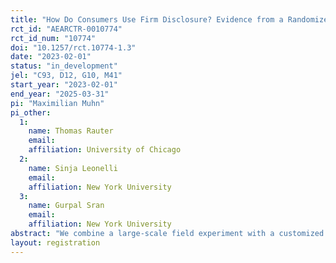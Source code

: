 ```yaml
---
title: "How Do Consumers Use Firm Disclosure? Evidence from a Randomized Field Experiment"
rct_id: "AEARCTR-0010774"
rct_id_num: "10774"
doi: "10.1257/rct.10774-1.3"
date: "2023-02-01"
status: "in_development"
jel: "C93, D12, G10, M41"
start_year: "2023-02-01"
end_year: "2025-03-31"
pi: "Maximilian Muhn"
pi_other:
  1:
    name: Thomas Rauter
    email: 
    affiliation: University of Chicago
  2:
    name: Sinja Leonelli
    email: 
    affiliation: New York University
  3:
    name: Gurpal Sran
    email: 
    affiliation: New York University
abstract: "We combine a large-scale field experiment with a customized survey to study whether and how consumers use firm disclosure. In a sample of more than 24,000 U.S. households, we first establish several stylized facts: (i) the average consumer has a moderate preference to purchase from ESG-responsible firms; (ii) consumers typically have no preference for more or less profitable firms; (iii) consumers rarely consult ESG reports and virtually never use financial reports to inform their purchase decisions. In our field experiment, we then inform households about real firm-disclosed profitability and ESG activities through seven randomized information treatments. Consumers increase their purchase intent when exogenously presented with firm-disclosed positive signals about environmental, social, and—to a lesser extent—governance activities. Full ESG reports only have an impact on consumers who choose to view them, whereas financial reports and earnings news do not have an effect. After the experiment, consumers increase their actual product purchases, but these effects are small, short-lived, and only materialize for viewed ESG reports and positive social signals. Through a follow-up survey, we provide explanations for why consumers (do not) change their shopping behavior after our information experiment."
layout: registration
---
```


